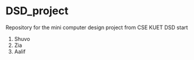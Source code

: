 # DSD_project
Repository for the mini computer design project from CSE KUET DSD
start
1. Shuvo
2. Zia
3. Aalif